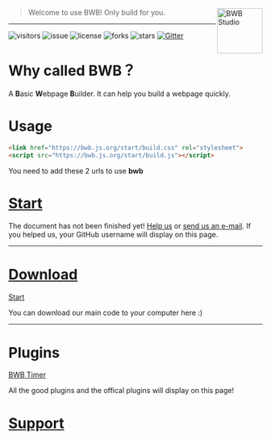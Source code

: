 <a href="https://github.com/shbwb/bwb"><img
  src="https://bwb.js.org/pages/bwb-logo.jpg" alt="BWB Studio"
  width="90" height="90" align="right"></a>

> Welcome to use BWB! Only build for you.

<hr>

![visitors](https://visitor-badge.glitch.me/badge?page_id=shbwb.bwb)
![issue](https://img.shields.io/github/issues/shbwb/bwb)
![license](https://img.shields.io/github/license/shbwb/bwb)
![forks](https://img.shields.io/github/forks/shbwb/bwb)
![stars](https://img.shields.io/github/stars/shbwb/bwb)
[![Gitter](https://badges.gitter.im/bwb-community/community.svg)](https://gitter.im/bwb-community/community?utm_source=badge&utm_medium=badge&utm_campaign=pr-badge)

# Why called BWB？
A **B**asic **W**ebpage **B**uilder. 
It can help you build a webpage quickly.

# Usage
```html
<link href="https://bwb.js.org/start/build.css" rel="stylesheet">
<script src="https://bwb.js.org/start/build.js"></script>
```

You need to add these 2 urls to use **bwb**

# [Start](https://bwb-docs.js.org) 

The document has not been finished yet! [Help us](https://github.com/shbwb/bwb-docs/fork) or [send us an e-mail](mailto:xiaoqi77614@icloud.com).
 If you helped us, your GitHub username will display on this page.

<hr />

# [Download](https://bwb.js.org/start)

[Start](https://bwb.js.org/start)

You can download our main code to your computer here :)

<hr />

# Plugins
[BWB Timer](https://github.com/shbwb/bwb-timer)

All the good plugins and the offical plugins will display on this page!

# [Support](https://bwb.js.org/pages/support/)
